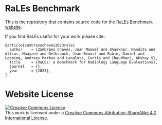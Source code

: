 # RaLEs Benchmark

This is the repository that contains source code for the [RaLEs Benchmark website](https://ralesbenchmark.github.io).

If you find RaLEs useful for your work please cite:
```
@article{zambranochaves2023rales
  author    = {Zambrano Chaves, Juan Manuel and Bhaskhar, Nandita and Attias, Maayane and Delbrouck, Jean-Benoit and Rubin, Daniel and Loening, Andreas Markus and Langlotz, Curtis and Chaudhari, Akshay S},
  title     = {RaLEs: a Benchmark for Radiology Language Evaluations},
  journal   = {},
  year      = {2023},
}
```

# Website License
<a rel="license" href="http://creativecommons.org/licenses/by-sa/4.0/"><img alt="Creative Commons License" style="border-width:0" src="https://i.creativecommons.org/l/by-sa/4.0/88x31.png" /></a><br />This work is licensed under a <a rel="license" href="http://creativecommons.org/licenses/by-sa/4.0/">Creative Commons Attribution-ShareAlike 4.0 International License</a>.
